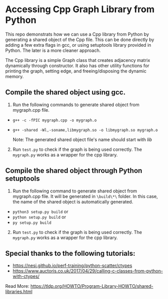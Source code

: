 # Accessing Cpp Graph Library from Python

This repo demonstrats how we can use a Cpp library from Python by generating a shared object of the Cpp file. This can be done directly by adding a few extra flags in gcc, or using setuptools library provided in Python. The later is a more cleaner approach.

The Cpp library is a simple Graph class that creates adjacency matrix dynamically through constructor. It also has other utility functions for printing the graph, setting edge, and freeing/disposing the dynamic memory.

## Compile the shared object using gcc.

1. Run the following commands to generate shared object from mygraph.cpp file.

- `g++ -c -fPIC mygraph.cpp -o mygraph.o`
- `g++ -shared -Wl,-soname,libmygraph.so -o libmygraph.so mygraph.o`

	Note: The generated shared object file's name should start with *lib*

2. Run `test.py` to check if the graph is being used correctly. The `mygraph.py` works as a wrapper for the cpp library.

## Compile the shared object through Python setuptools

1. Run the following command to generate shared object from mygraph.cpp file. It will be generated in `\build\*\` folder. In this case, the name of the shared object is automatically generated.

- `python3 setup.py build`
or
- `python setup.py build`
or
- `py setup.py build`

2. Run `test.py` to check if the graph is being used correctly. The `mygraph.py` works as a wrapper for the cpp library.



## Special thanks to the following tutorials:
- https://nesi.github.io/perf-training/python-scatter/ctypes
- https://www.auctoris.co.uk/2017/04/29/calling-c-classes-from-python-with-ctypes/

Read More: https://tldp.org/HOWTO/Program-Library-HOWTO/shared-libraries.html
